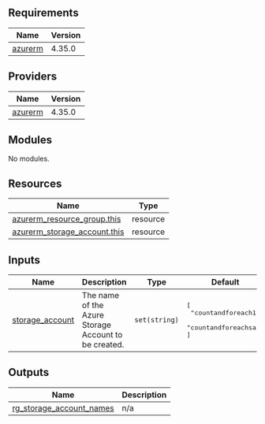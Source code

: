 ## Requirements

| Name | Version |
|------|---------|
| <a name="requirement_azurerm"></a> [azurerm](#requirement\_azurerm) | 4.35.0 |

## Providers

| Name | Version |
|------|---------|
| <a name="provider_azurerm"></a> [azurerm](#provider\_azurerm) | 4.35.0 |

## Modules

No modules.

## Resources

| Name | Type |
|------|------|
| [azurerm_resource_group.this](https://registry.terraform.io/providers/hashicorp/azurerm/4.35.0/docs/resources/resource_group) | resource |
| [azurerm_storage_account.this](https://registry.terraform.io/providers/hashicorp/azurerm/4.35.0/docs/resources/storage_account) | resource |

## Inputs

| Name | Description | Type | Default | Required |
|------|-------------|------|---------|:--------:|
| <a name="input_storage_account"></a> [storage\_account](#input\_storage\_account) | The name of the Azure Storage Account to be created. | `set(string)` | <pre>[<br/>  "countandforeach1",<br/>  "countandforeachsa2"<br/>]</pre> | no |

## Outputs

| Name | Description |
|------|-------------|
| <a name="output_rg_storage_account_names"></a> [rg\_storage\_account\_names](#output\_rg\_storage\_account\_names) | n/a |
